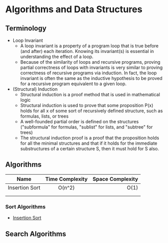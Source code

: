 # Algorithms and Data Structures
## Terminology
* Loop Invariant
   * A loop invariant is a property of a program loop that is true before (and after) each iteration. Knowing its 
   invariant(s) is essential in understanding the effect of a loop.
   * Because of the similarity of loops and recursive programs, proving partial correctness of loops with invariants is 
   very similar to proving correctness of recursive programs via induction. In fact, the loop invariant is often the 
   same as the inductive hypothesis to be proved for a recursive program equivalent to a given loop.
* (Structural) Induction
   * Structural induction is a proof method that is used in mathematical logic
   * Structural induction is used to prove that some proposition P(x) holds for all x of some sort of recursively 
   defined structure, such as formulas, lists, or trees
   * A well-founded partial order is defined on the structures ("subformula" for formulas, "sublist" for lists, and 
   "subtree" for trees)
   * The structural induction proof is a proof that the proposition holds for all the minimal structures and that if it 
   holds for the immediate substructures of a certain structure S, then it must hold for S also.
   
## Algorithms
| Name           | Time Complexity | Space Complexity |
| -------------  | :-------------: | -----:           |
| Insertion Sort | O(n^2)          | O(1)             |
|                |                 |                  |
|                |                 |                  |

### Sort Algorithms
* [Insertion Sort](docs/Sort.md)

## Search Algorithms